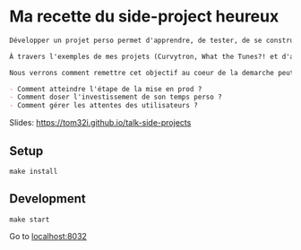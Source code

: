 # Ma recette du side-project heureux

```markdown
Développer un projet perso permet d'apprendre, de tester, de se construire une solution sur mesure, de progresser techniquement, d'avoir de la visibilité, etc... mais si on a souvent l'envie ou l'idée, on peine parfois à les concrétiser.

À travers l'exemples de mes projets (Curvytron, What the Tunes?! et d'autres ... ), je vous proposerai ma recette du side-project heureux : pour qu'un projet aboutisse, il doit avant tout m'être utile à moi !

Nous verrons comment remettre cet objectif au coeur de la demarche peut nous aider à mener à bien nos projets, en appliquant la recette à plusieurs questions récurentes :

- Comment atteindre l'étape de la mise en prod ?
- Comment doser l'investissement de son temps perso ?
- Comment gérer les attentes des utilisateurs ?
```

Slides: https://tom32i.github.io/talk-side-projects

## Setup

    make install

## Development

    make start

Go to [localhost:8032](http://localhost:8032)
